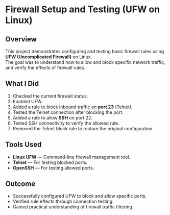 # Firewall Setup and Testing (UFW on Linux)

## Overview
This project demonstrates configuring and testing basic firewall rules using **UFW (Uncomplicated Firewall)** on Linux.  
The goal was to understand how to allow and block specific network traffic, and verify the effects of firewall rules.

## What I Did
1. Checked the current firewall status.
2. Enabled UFW.
3. Added a rule to block inbound traffic on **port 23** (Telnet).
4. Tested the Telnet connection after blocking the port.
5. Added a rule to allow **SSH** on port 22.
6. Tested SSH connectivity to verify the allowed rule.
7. Removed the Telnet block rule to restore the original configuration.
   
## Tools Used
- **Linux UFW** — Command-line firewall management tool.
- **Telnet** — For testing blocked ports.
- **OpenSSH** — For testing allowed ports.

## Outcome
- Successfully configured UFW to block and allow specific ports.
- Verified rule effects through connection testing.
- Gained practical understanding of firewall traffic filtering.
